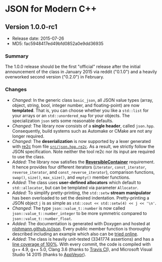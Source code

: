 # JSON for Modern C++

## Version 1.0.0-rc1

- Release date: 2015-07-26
- MD5: fac5948417ed49bfd0852a0e9dd36935

### Summary

The 1.0.0 release should be the first "official" release after the initial announcement of the class in January 2015 via reddit ("0.1.0") and a heavily overworked second version ("0.2.0") in February.

### Changes

- *Changed:* In the generic class `basic_json`, all JSON value types (array, object, string, bool, integer number, and floating-point) are now **templated**. That is, you can choose whether you like a `std::list` for your arrays or an `std::unordered_map` for your objects. The specialization `json` sets some reasonable defaults.
- *Changed:* The library now consists of a **single header**, called `json.hpp`. Consequently, build systems such as Automake or CMake are not any longer required.
- *Changed:* The **deserialization** is now supported by a lexer generated with [re2c](http://re2c.org) from file [`src/json.hpp.re2c`](https://github.com/nlohmann/json/blob/master/src/json.hpp.re2c). As a result, we strictly follow the JSON specification. Note neither the tool re2c nor its input are required to use the class.
- *Added:* The library now satisfies the [**ReversibleContainer**](http://en.cppreference.com/w/cpp/concept/ReversibleContainer) requirement. It hence provides four different iterators (`iterator`, `const_iterator`, `reverse_iterator`, and `const_reverse_iterator`), comparison functions, `swap()`, `size()`, `max_size()`, and `empty()` member functions.
- *Added*: The class uses **user-defined allocators** which default to `std::allocator`, but can be templated via parameter `Allocator`.
- *Added:* To simplify pretty-printing, the `std::setw` **stream manipulator** has been overloaded to set the desired indentation. Pretty-printing a JSON object `j` is as simple as `std::cout << std::setw(4) << j << '\n'`.
- *Changed*: The type `json::value_t::number` is now called `json::value_t::number_integer` to be more symmetric compared to `json::value_t::number_float`.
-  *Added*: The documentation is generated with Doxygen and hosted at [nlohmann.github.io/json](http://nlohmann.github.io/json/). Every public member function is thoroughly described including an example which also can be [tried online](http://melpon.org/wandbox/permlink/GnGKwji06WeVonlI).
- *Added*: The class is heavily unit-tested (3341774 assertions) and has a [line coverage of 100%](https://coveralls.io/github/nlohmann/json). With every commit, the code is compiled with g++ 4.9, g++ 5.0, Clang 3.6 (thanks to [Travis CI](https://travis-ci.org/nlohmann/json)), and Microsoft Visual Studio 14 2015 (thanks to [AppVeyor](https://ci.appveyor.com/project/nlohmann/json)).

